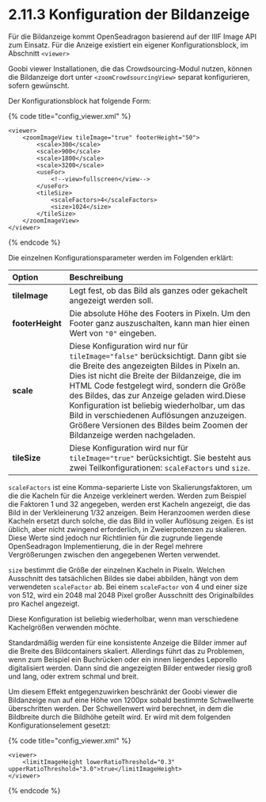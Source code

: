 # 2.11.3 Konfiguration der Bildanzeige

Für die Bildanzeige kommt OpenSeadragon basierend auf der IIIF Image API zum Einsatz. Für die Anzeige existiert ein eigener Konfigurationsblock, im Abschnitt `<viewer>`

Goobi viewer Installationen, die das Crowdsourcing-Modul nutzen, können die Bildanzeige dort unter `<zoomCrowdsourcingView>` separat konfigurieren, sofern gewünscht.

Der Konfigurationsblock hat folgende Form:

{% code title="config\_viewer.xml" %}
```markup
<viewer>
    <zoomImageView tileImage="true" footerHeight="50">
        <scale>300</scale>
        <scale>900</scale>
        <scale>1800</scale>
        <scale>3200</scale>
        <useFor>
            <!--view>fullscreen</view-->
        </useFor>
        <tileSize>
            <scaleFactors>4</scaleFactors>
            <size>1024</size>
        </tileSize>
    </zoomImageView>
</viewer>
```
{% endcode %}

Die einzelnen Konfigurationsparameter werden im Folgenden erklärt:

| **Option** | Beschreibung |
| :--- | :--- |
| **tileImage** | Legt fest, ob das Bild als ganzes oder gekachelt angezeigt werden soll.  |
| **footerHeight** | Die absolute Höhe des Footers in Pixeln. Um den Footer ganz auszuschalten, kann man hier einen Wert von `"0"` eingeben. |
| **scale** | Diese Konfiguration wird nur für `tileImage="false"` berücksichtigt. Dann gibt sie die Breite des angezeigten Bildes in Pixeln an. Dies ist nicht die Breite der Bildanzeige, die im HTML Code festgelegt wird, sondern die Größe des Bildes, das zur Anzeige geladen wird.Diese Konfiguration ist beliebig wiederholbar, um das Bild in verschiedenen Auflösungen anzuzeigen. Größere Versionen des Bildes beim Zoomen der Bildanzeige werden nachgeladen.  |
| **tileSize** | Diese Konfiguration wird nur für `tileImage="true"` berücksichtigt. Sie besteht aus zwei Teilkonfigurationen: `scaleFactors` und `size`.  |

`scaleFactors` ist eine Komma-separierte Liste von Skalierungsfaktoren, um die die Kacheln für die Anzeige verkleinert werden. Werden zum Beispiel die Faktoren 1 und 32 angegeben, werden erst Kacheln angezeigt, die das Bild in der Verkleinerung 1/32 anzeigen. Beim Heranzoomen werden diese Kacheln ersetzt durch solche, die das Bild in voller Auflösung zeigen. Es ist üblich, aber nicht zwingend erforderlich, in Zweierpotenzen zu skalieren. Diese Werte sind jedoch nur Richtlinien für die zugrunde liegende OpenSeadragon Implementierung, die in der Regel mehrere Vergrößerungen zwischen den angegebenen Werten verwendet.

`size` bestimmt die Größe der einzelnen Kacheln in Pixeln. Welchen Ausschnitt des tatsächlichen Bildes sie dabei abbilden, hängt von dem verwendeten `scaleFactor` ab. Bei einem `scaleFactor` von 4 und einer size von 512, wird ein 2048 mal 2048 Pixel großer Ausschnitt des Originalbildes pro Kachel angezeigt.

Diese Konfiguration ist beliebig wiederholbar, wenn man verschiedene Kachelgrößen verwenden möchte.

Standardmäßig werden für eine konsistente Anzeige die Bilder immer auf die Breite des Bildcontainers skaliert. Allerdings führt das zu Problemen, wenn zum Beispiel ein Buchrücken oder ein innen liegendes Leporello digitalisiert werden. Dann sind die angezeigten Bilder entweder riesig groß und lang, oder extrem schmal und breit.

Um diesem Effekt entgegenzuwirken beschränkt der Goobi viewer die Bildanzeige nun auf eine Höhe von 1200px sobald bestimmte Schwellwerte überschritten werden. Der Schwellenwert wird berechnet, in dem die Bildbreite durch die Bildhöhe geteilt wird. Er wird mit dem folgenden Konfigurationselement gesetzt:

{% code title="config\_viewer.xml" %}
```markup
<viewer>
    <limitImageHeight lowerRatioThreshold="0.3" upperRatioThreshold="3.0">true</limitImageHeight>
</viewer>
```
{% endcode %}

